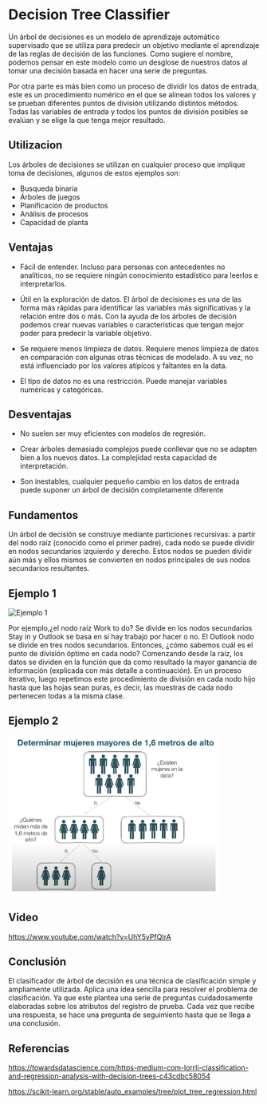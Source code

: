 # Decision Tree Classifier

Un árbol de decisiones es un modelo de aprendizaje automático supervisado que se utiliza para predecir un objetivo mediante el aprendizaje de las reglas de decisión de las funciones. Como sugiere el nombre, podemos pensar en este modelo como un desglose de nuestros datos al tomar una decisión basada en hacer una serie de preguntas.

Por otra parte es más bien como un proceso de dividir los datos de entrada, este es un procedimiento numérico en el que se alinean todos los valores y se prueban diferentes puntos de división utilizando distintos métodos. Todas las variables de entrada y todos los puntos de división posibles se evalúan y se elige la que tenga mejor resultado.

## Utilizacion 

Los árboles de decisiones se utilizan en cualquier proceso que implique toma de decisiones, algunos de estos ejemplos son:

* Busqueda binaria
* Árboles de juegos
* Planificación de productos
* Análisis de procesos
* Capacidad de planta


## Ventajas

* Fácil de entender. Incluso para personas con antecedentes no analíticos, no se requiere ningún conocimiento estadístico para leerlos e interpretarlos.

* Útil en la exploración de datos. El árbol de decisiones es una de las forma más rápidas para identificar las variables más significativas y la relación entre dos o más. Con la ayuda de los árboles de decisión podemos crear nuevas variables o características que tengan mejor poder para predecir la variable objetivo.

* Se requiere menos limpieza de datos. Requiere menos limpieza de datos en comparación con algunas otras técnicas de modelado. A su vez, no está influenciado por los valores atípicos y faltantes en la data.

* El tipo de datos no es una restricción. Puede manejar variables numéricas y categóricas.


## Desventajas

* No suelen ser muy eficientes con modelos de regresión.

* Crear árboles demasiado complejos puede conllevar que no se adapten bien a los nuevos datos. La complejidad resta capacidad de interpretación.

* Son inestables, cualquier pequeño cambio en los datos de entrada puede suponer un árbol de decisión completamente diferente


## Fundamentos

 Un árbol de decisión se construye mediante particiones recursivas: a partir del nodo raíz (conocido como el primer padre), cada nodo se puede dividir en nodos secundarios izquierdo y derecho. Estos nodos se pueden dividir aún más y ellos mismos se convierten en nodos principales de sus nodos secundarios resultantes.

## Ejemplo 1 

![Ejemplo 1](https://miro.medium.com/max/724/1*WerHJ14JQAd3j8ASaVjAhw.jpeg)

Por ejemplo,¿el nodo raíz Work to do? Se divide en los nodos secundarios Stay in y Outlook se basa en si hay trabajo por hacer o no. El Outlook nodo se divide en tres nodos secundarios. 
Entonces, ¿cómo sabemos cuál es el punto de división óptimo en cada nodo?
Comenzando desde la raíz, los datos se dividen en la función que da como resultado la mayor ganancia de información  (explicada con más detalle a continuación). En un proceso iterativo, luego repetimos este procedimiento de división en cada nodo hijo hasta que las hojas sean puras, es decir, las muestras de cada nodo pertenecen todas a la misma clase. 


## Ejemplo 2

![Ejemplo 2](https://github.com/EduardoCalderon22/Big_Data/blob/Unit_2/Unit_2/Expo/1.png)


## Video

https://www.youtube.com/watch?v=UhY5vPfQIrA

## Conclusión
El clasificador de árbol de decisión es una técnica de clasificación simple y ampliamente utilizada. Aplica una idea sencilla para resolver el problema de clasificación. Ya que este plantea una serie de preguntas cuidadosamente elaboradas sobre los atributos del registro de prueba. Cada vez que recibe una respuesta, se hace una pregunta de seguimiento hasta que se llega a una conclusión. 

## Referencias
https://towardsdatascience.com/https-medium-com-lorrli-classification-and-regression-analysis-with-decision-trees-c43cdbc58054

https://scikit-learn.org/stable/auto_examples/tree/plot_tree_regression.html

